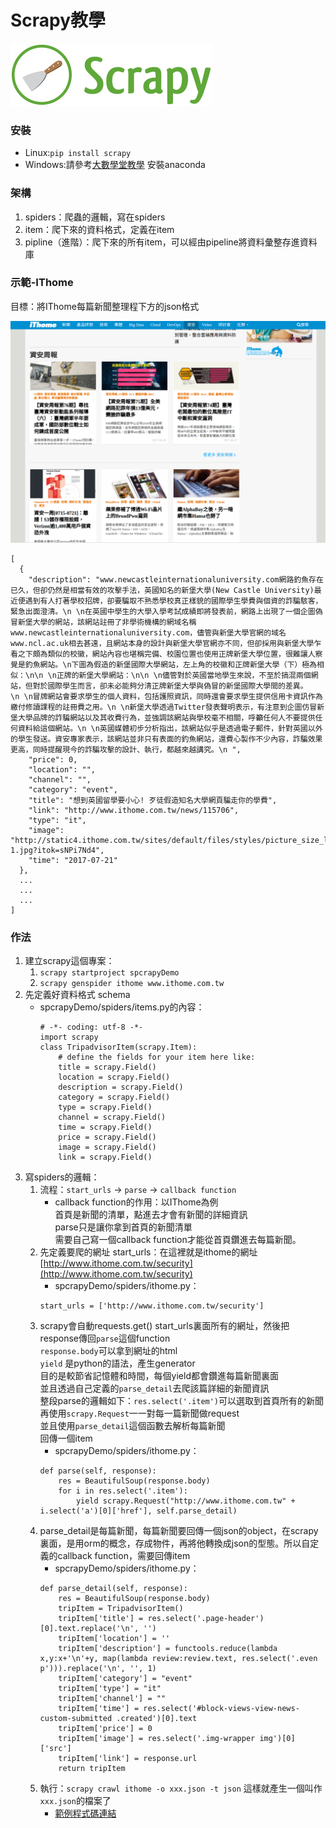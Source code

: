 # Scrapy教學

![scrapylogo](scrapylogo.png)

### 安裝

* Linux:`pip install scrapy`
* Windows:請參考[大數學堂教學](http://www.largitdata.com/course/67/) 安裝anaconda

### 架構

1. spiders：爬蟲的邏輯，寫在spiders
2. item：爬下來的資料格式，定義在item
3. pipline（進階）：爬下來的所有item，可以經由pipeline將資料彙整存進資料庫

### 示範-IThome

目標：將IThome每篇新聞整理程下方的json格式

![ithome](ithome.png)

```
[
  {
    "description": "www.newcastleinternationaluniversity.com網路釣魚存在已久，但卻仍然是相當有效的攻擊手法，英國知名的新堡大學(New Castle University)最近便遇到有人打著學校招牌，卻要騙取不熟悉學校真正樣貌的國際學生學費與個資的詐騙駭客，緊急出面澄清。\n \n在英國中學生的大學入學考試成績即將發表前，網路上出現了一個企圖偽冒新堡大學的網站，該網站註冊了非學術機構的網域名稱www.newcastleinternationaluniversity.com，儘管與新堡大學官網的域名www.ncl.ac.uk相去甚遠，且網站本身的設計與新堡大學官網亦不同，但卻採用與新堡大學乍看之下頗為類似的校徽，網站內容也堪稱完備、校園位置也使用正牌新堡大學位置，很難讓人察覺是釣魚網站。\n下圖為假造的新堡國際大學網站，左上角的校徽和正牌新堡大學（下）極為相似：\n\n \n正牌的新堡大學網站：\n\n \n儘管對於英國當地學生來說，不至於搞混兩個網站，但對於國際學生而言，卻未必能夠分清正牌新堡大學與偽冒的新堡國際大學間的差異。\n \n冒牌網站會要求學生的個人資料，包括護照資訊，同時還會要求學生提供信用卡資訊作為繳付修讀課程的註冊費之用。\n \n新堡大學透過Twitter發表聲明表示，有注意到企圖仿冒新堡大學品牌的詐騙網站以及其收費行為，並強調該網站與學校毫不相關，呼籲任何人不要提供任何資料給這個網站。\n \n英國媒體初步分析指出，該網站似乎是透過電子郵件，針對英國以外的學生發送。資安專家表示，該網站並非只有表面的釣魚網站，還費心製作不少內容，詐騙效果更高，同時提醒現今的詐騙攻擊的設計、執行，都越來越講究。\n ",
    "price": 0,
    "location": "",
    "channel": "",
    "category": "event",
    "title": "想到英國留學要小心! 歹徒假造知名大學網頁騙走你的學費",
    "link": "http://www.ithome.com.tw/news/115706",
    "type": "it",
    "image": "http://static4.ithome.com.tw/sites/default/files/styles/picture_size_large/public/field/image/new-1.jpg?itok=sNPi7Nd4",
    "time": "2017-07-21"
  },
  ...
  ...
  ...
]
```

### 作法
1. 建立scrapy這個專案：
    1. `scrapy startproject spcrapyDemo`
    2. `scrapy genspider ithome www.ithome.com.tw`
2. 先定義好資料格式 schema
    * spcrapyDemo/spiders/items.py的內容：
      ```
      # -*- coding: utf-8 -*-
      import scrapy
      class TripadvisorItem(scrapy.Item):
          # define the fields for your item here like:
          title = scrapy.Field()
          location = scrapy.Field()
          description = scrapy.Field()
          category = scrapy.Field()
          type = scrapy.Field()
          channel = scrapy.Field()
          time = scrapy.Field()
          price = scrapy.Field()
          image = scrapy.Field()
          link = scrapy.Field()
      ```
3. 寫spiders的邏輯：
    1. 流程：`start_urls` -> `parse` -> `callback function`
        * callback function的作用：以IThome為例  
          首頁是新聞的清單，點進去才會有新聞的詳細資訊  
          parse只是讓你拿到首頁的新聞清單  
          需要自己寫一個callback function才能從首頁鑽進去每篇新聞。
    3. 先定義要爬的網址 start_urls：在這裡就是ithome的網址 [http://www.ithome.com.tw/security](http://www.ithome.com.tw/security)
        * spcrapyDemo/spiders/ithome.py：
        ```
        start_urls = ['http://www.ithome.com.tw/security']
        ```
    4. scrapy會自動requests.get() start_urls裏面所有的網址，然後把response傳回`parse`這個function  
    `response.body`可以拿到網址的html  
    `yield` 是python的語法，產生generator  
    目的是較節省記憶體和時間，每個yield都會鑽進每篇新聞裏面  
    並且透過自己定義的`parse_detail`去爬該篇詳細的新聞資訊  
    整段parse的邏輯如下：`res.select('.item')`可以選取到首頁所有的新聞  
    再使用`scrapy.Request`一一對每一篇新聞做request  
    並且使用`parse_detail`這個函數去解析每篇新聞  
    回傳一個item
        * spcrapyDemo/spiders/ithome.py：
        ```
        def parse(self, response):
    		res = BeautifulSoup(response.body)
    		for i in res.select('.item'):
    			yield scrapy.Request("http://www.ithome.com.tw" + i.select('a')[0]['href'], self.parse_detail)
        ```
    5. parse_detail是每篇新聞，每篇新聞要回傳一個json的object，在scrapy裏面，是用orm的概念，存成物件，再將他轉換成json的型態。所以自定義的callback function，需要回傳item
        * spcrapyDemo/spiders/ithome.py：
        ```
        def parse_detail(self, response):
    		res = BeautifulSoup(response.body)
    		tripItem = TripadvisorItem()
    		tripItem['title'] = res.select('.page-header')[0].text.replace('\n', '')
    		tripItem['location'] = ''
    		tripItem['description'] = functools.reduce(lambda x,y:x+'\n'+y, map(lambda review:review.text, res.select('.even p'))).replace('\n', '', 1)
    		tripItem['category'] = "event"
    		tripItem['type'] = "it"
    		tripItem['channel'] = ""
    		tripItem['time'] = res.select('#block-views-view-news-custom-submitted .created')[0].text
    		tripItem['price'] = 0
    		tripItem['image'] = res.select('.img-wrapper img')[0]['src']
    		tripItem['link'] = response.url
    		return tripItem
        ```
    4. 執行：`scrapy crawl ithome -o xxx.json -t json` 這樣就產生一個叫作`xxx.json`的檔案了
        * [範例程式碼連結](https://github.com/UDICatNCHU/User-Interest-Extraction-API/tree/master/restaurant%2Battractions)
